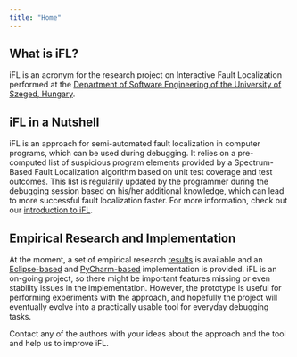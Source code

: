 ```yaml
---
title: "Home"
---
```


## What is iFL?

iFL is an acronym for the research project on Interactive Fault Localization performed at the [Department of Software Engineering of the
University of Szeged, Hungary](https://www.sed.inf.u-szeged.hu).

## iFL in a Nutshell

iFL is an approach for semi-automated fault localization in computer programs, which can be used during debugging.
It relies on a pre-computed list of suspicious program elements provided by a Spectrum-Based Fault Localization algorithm based on unit test coverage and test outcomes.
This list is regularily updated by the programmer during the debugging session based on his/her additional knowledge, which can lead to more successful fault localization faster.
For more information, check out our [introduction to iFL](/pages/intro.html).

## Empirical Research and Implementation

At the moment, a set of empirical research [results](/pages/raw-data.html) is available and an [Eclipse-based](/tools/ifl4eclipse) and [PyCharm-based](/tools/charmfl) implementation is provided.
iFL is an on-going project, so there might be important features missing or even stability issues in the implementation. However, the prototype is useful for performing experiments with the approach, and hopefully the project will eventually evolve into a practically usable tool for everyday debugging tasks.

Contact any of the authors with your ideas about the approach and the tool and help us to improve iFL.
